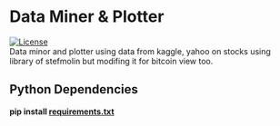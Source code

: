 # Data Miner & Plotter
[![License](https://img.shields.io/badge/License-Apache%202.0-blue.svg)](https://github.com/DevilDipan/dataplotter_stefmolin/blob/master/LICENSE) <br />
Data minor and plotter using data from kaggle, yahoo on stocks using 
library of stefmolin but modifing it for bitcoin view too.

## Python Dependencies
**pip install [requirements.txt](https://github.com/DevilDipan/Data-Miner_Plotter/blob/master/Requirments.txt)**
